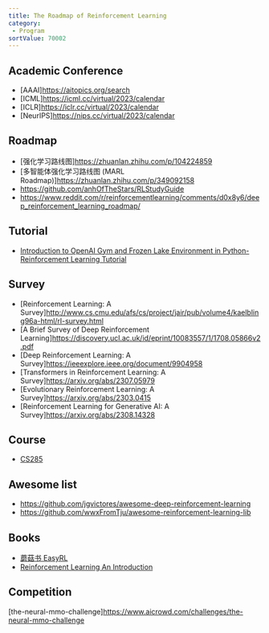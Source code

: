 ```yaml
---
title: The Roadmap of Reinforcement Learning
category:
 - Program
sortValue: 70002
---
```


## Academic Conference

- [AAAI]<https://aitopics.org/search>
- [ICML]<https://icml.cc/virtual/2023/calendar>
- [ICLR]<https://iclr.cc/virtual/2023/calendar>
- [NeurIPS]<https://nips.cc/virtual/2023/calendar>

## Roadmap

- [强化学习路线图]<https://zhuanlan.zhihu.com/p/104224859>
- [多智能体强化学习路线图 (MARL Roadmap)]<https://zhuanlan.zhihu.com/p/349092158>
- <https://github.com/anhOfTheStars/RLStudyGuide>
- <https://www.reddit.com/r/reinforcementlearning/comments/d0x8y6/deep_reinforcement_learning_roadmap/>

## Tutorial

- [Introduction to OpenAI Gym and Frozen Lake Environment in Python- Reinforcement Learning Tutorial](https://www.youtube.com/watch?v=Vrro7W7iW2w&list=PLO89phzZmnHjYXlCNR_y2qF0gr9x8YpC8)

## Survey

- [Reinforcement Learning: A Survey]<http://www.cs.cmu.edu/afs/cs/project/jair/pub/volume4/kaelbling96a-html/rl-survey.html>
- [A Brief Survey of Deep Reinforcement Learning]<https://discovery.ucl.ac.uk/id/eprint/10083557/1/1708.05866v2.pdf>
- [Deep Reinforcement Learning: A Survey]<https://ieeexplore.ieee.org/document/9904958>
- [Transformers in Reinforcement Learning: A Survey]<https://arxiv.org/abs/2307.05979>
- [Evolutionary Reinforcement Learning: A Survey]<https://arxiv.org/abs/2303.0415>
- [Reinforcement Learning for Generative AI: A Survey]<https://arxiv.org/abs/2308.14328>

## Course

- [CS285](https://rail.eecs.berkeley.edu/deeprlcourse/)

## Awesome list

- <https://github.com/jgvictores/awesome-deep-reinforcement-learning>
- <https://github.com/wwxFromTju/awesome-reinforcement-learning-lib>

## Books

- [蘑菇书 EasyRL](https://datawhalechina.github.io/easy-rl/#/)
- [Reinforcement Learning An Introduction](http://incompleteideas.net/book/RLbook2020.pdf)

## Competition

[the-neural-mmo-challenge]<https://www.aicrowd.com/challenges/the-neural-mmo-challenge>
